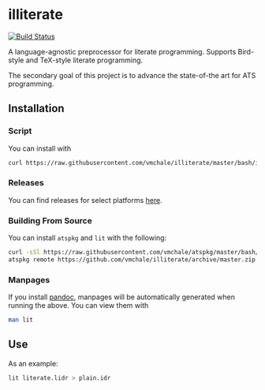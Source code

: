 # illiterate

[![Build Status](https://travis-ci.org/vmchale/illiterate.svg?branch=master)](https://travis-ci.org/vmchale/illiterate)

A language-agnostic preprocessor for literate programming. Supports Bird-style
and TeX-style literate programming.

The secondary goal of this project is to advance the state-of-the art for ATS
programming.

## Installation

### Script

You can install with

```bash
curl https://raw.githubusercontent.com/vmchale/illiterate/master/bash/install.sh | sh -s
```

### Releases

You can find releases for select platforms
[here](https://github.com/vmchale/illiterate/releases).

### Building From Source

You can install `atspkg` and `lit` with the following:

```bash
curl -sSl https://raw.githubusercontent.com/vmchale/atspkg/master/bash/install.sh | bash -s
atspkg remote https://github.com/vmchale/illiterate/archive/master.zip
```

### Manpages

If you install [pandoc](http://pandoc.org/installing.html), manpages will be
automatically generated when running the above. You can view them with

```bash
man lit
```

## Use

As an example:

```bash
lit literate.lidr > plain.idr
```
